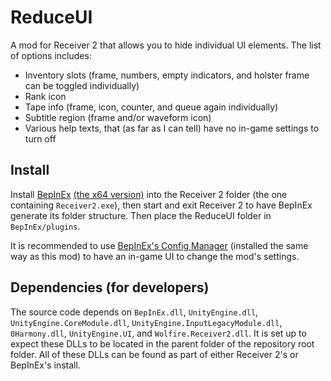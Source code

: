 # ReduceUI
 
A mod for Receiver 2 that allows you to hide individual UI elements. The list of options includes:
- Inventory slots (frame, numbers, empty indicators, and holster frame can be toggled individually)
- Rank icon
- Tape info (frame, icon, counter, and queue again individually)
- Subtitle region (frame and/or waveform icon)
- Various help texts, that (as far as I can tell) have no in-game settings to turn off

## Install

Install [BepInEx](https://github.com/BepInEx/BepInEx) [(the x64 version)](https://github.com/BepInEx/BepInEx/releases/tag/v5.4.11) into the Receiver 2 folder (the one containing `Receiver2.exe`), then start and exit Receiver 2 to have BepInEx generate its folder structure.
Then place the ReduceUI folder in `BepInEx/plugins`.

It is recommended to use [BepInEx's Config Manager](https://github.com/BepInEx/BepInEx.ConfigurationManager) (installed the same way as this mod) to have an in-game UI to change the mod's settings.

## Dependencies (for developers)

The source code depends on `BepInEx.dll`, `UnityEngine.dll`, `UnityEngine.CoreModule.dll`, `UnityEngine.InputLegacyModule.dll`, `0Harmony.dll`, `UnityEngine.UI`, and `Wolfire.Receiver2.dll`. It is set up to expect these DLLs to be located in the parent folder of the repository root folder. All of these DLLs can be found as part of either Receiver 2's or BepInEx's install.
